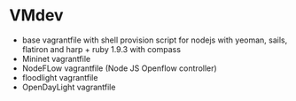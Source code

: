 VMdev
=====

- base vagrantfile with shell provision script for nodejs with yeoman, sails, flatiron and harp + ruby 1.9.3 with compass
- Mininet vagrantfile
- NodeFLow vagrantfile (Node JS Openflow controller)
- floodlight vagrantfile
- OpenDayLight vagrantfile
